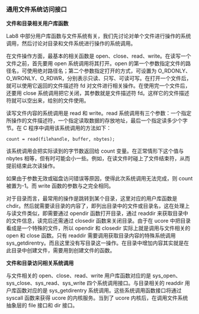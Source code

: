 ### 通用文件系统访问接口

**文件和目录相关用户库函数**

Lab8 中部分用户库函数与文件系统有关，我们先讨论对单个文件进行操作的系统调用，然后讨论对目录和文件系统进行操作的系统调用。

在文件操作方面，最基本的相关函数是 open、close、read、write。在读写一个文件之前，首先要用 open 系统调用将其打开。open 的第一个参数指定文件的路径名，可使用绝对路径名；第二个参数指定打开的方式，可设置为 O_RDONLY、O_WRONLY、O_RDWR，分别表示只读、只写、可读可写。在打开一个文件后，就可以使用它返回的文件描述符 fd 对文件进行相关操作。在使用完一个文件后，还要用 close 系统调用把它关闭，其参数就是文件描述符 fd。这样它的文件描述符就可以空出来，给别的文件使用。

读写文件内容的系统调用是 read 和 write。read 系统调用有三个参数：一个指定所操作的文件描述符，一个指定读取数据的存放地址，最后一个指定读多少个字节。在 C 程序中调用该系统调用的方法如下：

```
count = read(filehandle, buffer, nbytes);
```

该系统调用会把实际读到的字节数返回给 count 变量。在正常情形下这个值与 nbytes 相等，但有时可能会小一些。例如，在读文件时碰上了文件结束符，从而提前结束此次读操作。

如果由于参数无效或磁盘访问错误等原因，使得此次系统调用无法完成，则 count 被置为-1。而 write 函数的参数与之完全相同。

对于目录而言，最常用的操作是跳转到某个目录，这里对应的用户库函数是 chdir。然后就需要读目录的内容了，即列出目录中的文件或目录名，这在处理上与读文件类似，即需要通过 opendir 函数打开目录，通过 readdir 来获取目录中的文件信息，读完后还需通过 closedir 函数来关闭目录。由于在 ucore 中把目录看成是一个特殊的文件，所以 opendir 和 closedir 实际上就是调用与文件相关的 open 和 close 函数。只有 readdir 需要调用获取目录内容的特殊系统调用 sys_getdirentry。而且这里没有写目录这一操作。在目录中增加内容其实就是在此目录中创建文件，需要用到创建文件的函数。

**文件和目录访问相关系统调用**

与文件相关的 open、close、read、write 用户库函数对应的是 sys_open、sys_close、sys_read、sys_write 四个系统调用接口。与目录相关的 readdir 用户库函数对应的是 sys_getdirentry 系统调用。这些系统调用函数接口将通过 syscall 函数来获得 ucore 的内核服务。当到了 ucore 内核后，在调用文件系统抽象层的 file 接口和 dir 接口。
